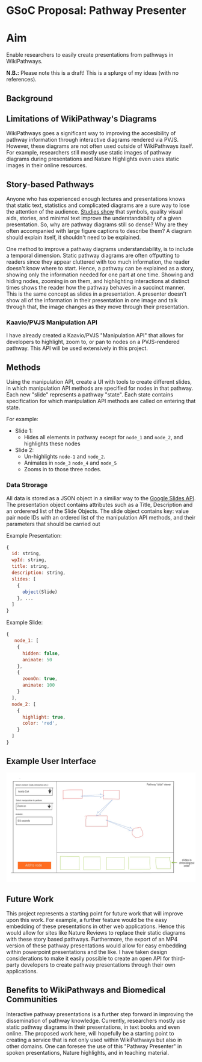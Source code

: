 # GSoC Proposal: Pathway Presenter
# Aim
Enable researchers to easily create presentations from pathways in WikiPathways.

**N.B.:** Please note this is a draft! This is a splurge of my ideas (with no references).

## Background
## Limitations of WikiPathway's Diagrams
WikiPathways goes a significant way to improving the accesibility of pathway information through interactive diagrams rendered via PVJS. However, these diagrams are not often used outside of WikiPathways itself. For example, researchers still mostly use static images of pathway diagrams during presentations and Nature Highlights even uses static images in their online resources. 

## Story-based Pathways
Anyone who has experienced enough lectures and presentations knows that static text, statistics and complicated diagrams are a sure way to lose the attention of the audience. [Studies show](https://prezi.com/the-science/) that symbols, quality visual aids, stories, and minimal text improve the understandability of a given presentation. So, why are pathway diagrams still so dense? Why are they often accompanied with large figure captions to describe them? A diagram should explain itself, it shouldn't need to be explained.

One method to improve a pathway diagrams understandability, is to include a temporal dimension. Static pathway diagrams are often offputting to readers since they appear cluttered with too much information, the reader doesn't know where to start. Hence, a pathway can be explained as a story, showing only the information needed for one part at one time. Showing and hiding nodes, zooming in on them, and highlighting interactions at distinct times shows the reader how the pathway behaves in a succinct manner. This is the same concept as slides in a presentation. A presenter doesn't show all of the information in their presentation in one image and talk through that, the image changes as they move through their presentation. 

### Kaavio/PVJS Manipulation API
I have already created a Kaavio/PVJS "Manipulation API" that allows for developers to highlight, zoom to, or pan to nodes on a PVJS-rendered pathway. This API will be used extensively in this project.

## Methods
Using the manipulation API, create a UI with tools to create different slides, in which manipulation API methods are specified for nodes in that pathway. Each new "slide" represents a pathway "state". Each state contains specification for which manipulation API methods are called on entering that state. 

For example:
- Slide 1:
  - Hides all elements in pathway except for `node_1` and `node_2`, and highlights these nodes
- Slide 2:
  - Un-highlights `node-1` and `node_2`.
  - Animates in `node_3` `node_4` and `node_5`
  - Zooms in to those three nodes.
  
 
### Data Strorage
All data is stored as a JSON object in a similiar way to the [Google Slides API](https://developers.google.com/slides/reference/rest/v1/presentations#Presentation). The presentation object contains attributes such as a Title, Description and an orderered list of the Slide Objects. The slide object contains key: value pair node IDs with an ordered list of the manipulation API methods, and their parameters that should be carried out

Example Presentation:
```javascript
{
  id: string,
  wpId: string,
  title: string,
  description: string,
  slides: [
    {
      object(Slide)
    }, ...
  ]
}
```

Example Slide:
```javascript
{
   node_1: [
    {
      hidden: false,
      animate: 50
    },
    {
      zoomOn: true,
      animate: 100
    }
  ],
  node_2: [
    {
      highlight: true,
      color: 'red',
    }
  ]
}
```
## Example User Interface
![example user interface](Drawing.jpeg)

## Future Work
This project represents a starting point for future work that will improve upon this work. For example, a further feature would be the easy embedding of these presentations in other web applications. Hence this would allow for sites like Nature Reviews to replace their static diagrams with these story based pathways. Furthermore, the export of an MP4 version of these pathway presentations would allow for easy embedding within powerpoint presentations and the like. I have taken design considerations to make it easily possible to create an open API for third-party developers to create pathway presentations through their own applications. 
  
## Benefits to WikiPathways and Biomedical Communities
Interactive pathway presentations is a further step forward in improving the dissemination of pathway knowledge. Currently, researchers mostly use static pathway diagrams in their presentations, in text books and even online. The proposed work here, will hopefully be a starting point to creating a service that is not only used within WikiPathways but also in other domains. One can foresee the use of this "Pathway Presenter" in spoken presentations, Nature highlights, and in teaching material.
